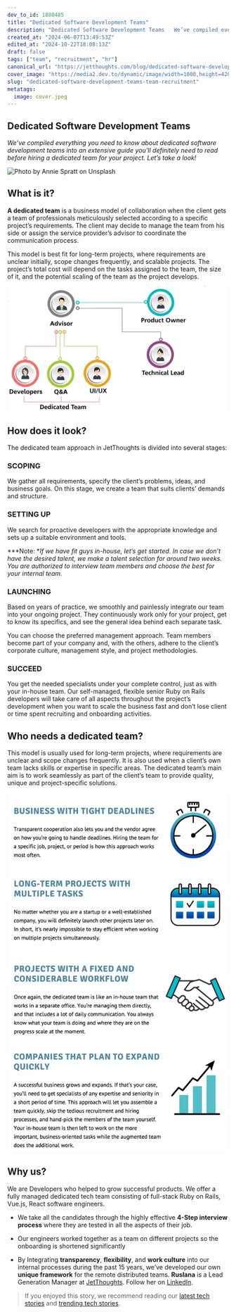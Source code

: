 ```yaml
---
dev_to_id: 1880485
title: "Dedicated Software Development Teams"
description: "Dedicated Software Development Teams   We’ve compiled everything you need to know about..."
created_at: "2024-06-07T13:49:53Z"
edited_at: "2024-10-22T18:08:13Z"
draft: false
tags: ["team", "recruitment", "hr"]
canonical_url: "https://jetthoughts.com/blog/dedicated-software-development-teams-team-recruitment/"
cover_image: "https://media2.dev.to/dynamic/image/width=1000,height=420,fit=cover,gravity=auto,format=auto/https%3A%2F%2Fraw.githubusercontent.com%2Fjetthoughts%2Fjetthoughts.github.io%2Fmaster%2Fstatic%2Fassets%2Fimg%2Fblog%2Fdedicated-software-development-teams-team-recruitment%2Ffile_0.jpeg"
slug: "dedicated-software-development-teams-team-recruitment"
metatags:
  image: cover.jpeg
---
```


## Dedicated Software Development Teams

*We’ve compiled everything you need to know about dedicated software development teams into an extensive guide you’ll definitely need to read before hiring a dedicated team for your project. Let’s take a look!*

![Photo by [Annie Spratt](https://unsplash.com/@anniespratt?utm_source=unsplash&utm_medium=referral&utm_content=creditCopyText) on [Unsplash](https://unsplash.com/s/photos/teamwork?utm_source=unsplash&utm_medium=referral&utm_content=creditCopyText)](file_0.jpeg)

## What is it?

**A dedicated team** is a business model of collaboration when the client gets a team of professionals meticulously selected according to a specific project’s requirements. The client may decide to manage the team from his side or assign the service provider’s advisor to coordinate the communication process.

This model is best fit for long-term projects, where requirements are unclear initially, scope changes frequently, and scalable projects. The project’s total cost will depend on the tasks assigned to the team, the size of it, and the potential scaling of the team as the project develops.

![](file_1.jpeg)

## How does it look?

The dedicated team approach in JetThoughts is divided into several stages:

### **SCOPING**

We gather all requirements, specify the client’s problems, ideas, and business goals. On this stage, we create a team that suits clients’ demands and structure.

### **SETTING UP**

We search for proactive developers with the appropriate knowledge and sets up a suitable environment and tools.

***Note: **If we have fit guys in-house, let’s get started. In case we don’t have the desired talent, we make a talent selection for around two weeks. You are authorized to interview team members and choose the best for your internal team.*

### **LAUNCHING**

Based on years of practice, we smoothly and painlessly integrate our team into your ongoing project. They continuously work only for your project, get to know its specifics, and see the general idea behind each separate task.

You can choose the preferred management approach. Team members become part of your company and, with the others, adhere to the client’s corporate culture, management style, and project methodologies.

### **SUCCEED**

You get the needed specialists under your complete control, just as with your in-house team. Our self-managed, flexible senior Ruby on Rails developers will take care of all aspects throughout the project’s development when you want to scale the business fast and don’t lose client or time spent recruiting and onboarding activities.

## Who needs a dedicated team?

This model is usually used for long-term projects, where requirements are unclear and scope changes frequently. It is also used when a client’s own team lacks skills or expertise in specific areas. The dedicated team’s main aim is to work seamlessly as part of the client’s team to provide quality, unique and project-specific solutions.

![](file_2.png)

## Why us?

We are Developers who helped to grow successful products. We offer a fully managed dedicated tech team consisting of full-stack Ruby on Rails, Vue.js, React software engineers.

* We take all the candidates through the highly effective **4-Step interview process** where they are tested in all the aspects of their job.

* Our engineers worked together as a team on different projects so the onboarding is shortened significantly

* By Integrating **transparency**, **flexibility**, and **work culture** into our internal processes during the past 15 years, we’ve developed our own **unique framework** for the remote distributed teams.
**Ruslana** is a Lead Generation Manager at [JetThoughts](https://www.jetthoughts.com/). Follow her on [LinkedIn](https://www.linkedin.com/in/ruslana-brykaliuk-970016135/).
>  If you enjoyed this story, we recommend reading our [latest tech stories](https://jtway.co/latest) and [trending tech stories](https://jtway.co/trending).
